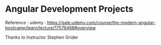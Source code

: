 # Angular Development Projects

Reference : udemy : https://gale.udemy.com/course/the-modern-angular-bootcamp/learn/lecture/17576468#overview

Thanks to 
Instructor
Stephen Grider
